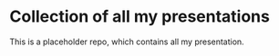 Collection of all my presentations
==================================

This is a placeholder repo, which contains all my presentation.
